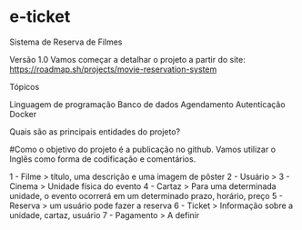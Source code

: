 # e-ticket
Sistema de Reserva de Filmes

Versão 1.0
Vamos começar a detalhar o projeto a partir do site: 
https://roadmap.sh/projects/movie-reservation-system



Tópicos

Linguagem de programação
Banco de dados
Agendamento
Autenticação
Docker

Quais são as principais entidades do projeto? 

#Como o objetivo do projeto é a publicação no github. Vamos utilizar o Inglês como forma de codificação e comentários. 

1 - Filme > título, uma descrição e uma imagem de pôster
2 - Usuário > 
3 - Cinema > Unidade física do evento
4 - Cartaz > Para uma determinada unidade, o evento ocorrerá em um determinado prazo, horário, preço
5 - Reserva > um usuário pode fazer a reserva 
6 - Ticket > Informação sobre a unidade, cartaz, usuário
7 - Pagamento > A definir



